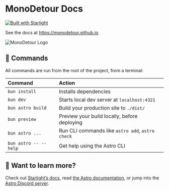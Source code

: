 # MonoDetour Docs

[![Built with Starlight](https://astro.badg.es/v2/built-with-starlight/tiny.svg)](https://starlight.astro.build)

See the docs at <https://monodetour.github.io>.

![MonoDetour Logo](https://raw.githubusercontent.com/MonoDetour/MonoDetour.github.io/refs/heads/main/src/assets/MonoDetour.webp)

## 🧞 Commands

All commands are run from the root of the project, from a terminal:

| Command                   | Action                                           |
| :------------------------ | :----------------------------------------------- |
| `bun install`             | Installs dependencies                            |
| `bun dev`             | Starts local dev server at `localhost:4321`      |
| `bun astro build`           | Build your production site to `./dist/`          |
| `bun preview`         | Preview your build locally, before deploying     |
| `bun astro ...`       | Run CLI commands like `astro add`, `astro check` |
| `bun astro -- --help` | Get help using the Astro CLI                     |

## 👀 Want to learn more?

Check out [Starlight’s docs](https://starlight.astro.build/), read [the Astro documentation](https://docs.astro.build), or jump into the [Astro Discord server](https://astro.build/chat).
